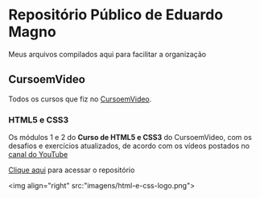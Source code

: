 # Repositório Público de Eduardo Magno

Meus arquivos compilados aqui para facilitar a organização

## CursoemVideo

Todos os cursos que fiz no [CursoemVideo](https://www.cursoemvideo.com).

### HTML5 e CSS3

Os módulos 1 e 2 do **Curso de HTML5 e CSS3** do CursoemVideo, com os desafios e exercícios atualizados, de acordo com os vídeos postados no [canal do YouTube](https://www.youtube.com/cursoemvideo)

[Clique aqui](https://github.com/magaldimagno/html-css) para acessar o repositório

<img align="right" src:"imagens/html-e-css-logo.png">